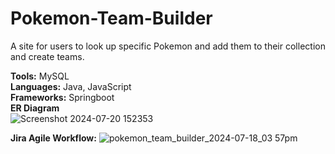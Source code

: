 # Pokemon-Team-Builder
A site for users to look up specific Pokemon and add them to their collection and create teams.

**Tools:** MySQL  
**Languages:** Java, JavaScript  
**Frameworks:** Springboot  
**ER Diagram**  
![Screenshot 2024-07-20 152353](https://github.com/user-attachments/assets/33110788-8aa6-45cf-8ec0-c2e3855db55a)  

**Jira Agile Workflow:**
![pokemon_team_builder_2024-07-18_03 57pm](https://github.com/user-attachments/assets/9fce41cb-a229-437f-9f62-08e910adf51f)



